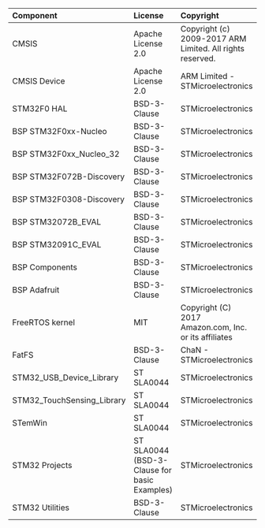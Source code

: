 | Component                       | License              | Copyright |
|:---------                       |:-------              |:----------|
| CMSIS                           | Apache License 2.0   | Copyright (c) 2009-2017 ARM Limited. All rights reserved. |
| CMSIS Device                    | Apache License 2.0   | ARM Limited - STMicroelectronics |
| STM32F0 HAL                     | BSD-3-Clause         | STMicroelectronics |
| BSP STM32F0xx-Nucleo            | BSD-3-Clause         | STMicroelectronics |
| BSP STM32F0xx_Nucleo_32         | BSD-3-Clause         | STMicroelectronics |
| BSP STM32F072B-Discovery        | BSD-3-Clause         | STMicroelectronics |
| BSP STM32F0308-Discovery        | BSD-3-Clause         | STMicroelectronics |
| BSP STM32072B_EVAL              | BSD-3-Clause         | STMicroelectronics |
| BSP STM32091C_EVAL              | BSD-3-Clause         | STMicroelectronics |
| BSP Components                  | BSD-3-Clause         | STMicroelectronics |
| BSP Adafruit                    | BSD-3-Clause         | STMicroelectronics |
| FreeRTOS kernel                 | MIT                  | Copyright (C) 2017 Amazon.com, Inc. or its affiliates |
| FatFS                           | BSD-3-Clause         | ChaN - STMicroelectronics |
| STM32_USB_Device_Library        | ST SLA0044           | STMicroelectronics |
| STM32_TouchSensing_Library      | ST SLA0044           | STMicroelectronics |
| STemWin                         | ST SLA0044           | STMicroelectronics |
| STM32 Projects                  | ST SLA0044 (BSD-3-Clause for basic Examples) | STMicroelectronics |
| STM32 Utilities                 | BSD-3-Clause         | STMicroelectronics |


